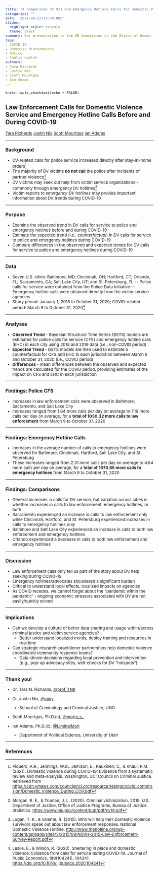 ```yaml
---
title: "A Comparison of 911 and Emergency Hotline Calls for Domestic Violence Before and During COVID-19"
categories: ""
date: '2021-03-22T13:00:00Z'
slides:
  highlight_style: dracula
  theme: black
summary: Our presentation to the UN Commission on the Status of Women
tags:
- COVID-19
- Domestic disturbances
- Police
- Public health
authors:
- Tara Richards
- Justin Nix
- Scott Mourtgos
- Ian Adams
---
```


<style type="text/css">
  body{
  font-size: 10pt;
}
</style>


```{r setup, include = FALSE}
knitr::opts_chunk$set(echo = FALSE)
```

## Law Enforcement Calls for Domestic Violence Service and Emergency Hotline Calls Before and During COVID-19

[Tara Richards](https://twitter.com/Prof_TNR)
[Justin Nix](https://twitter.com/jnixy)
[Scott Mourtgos](https://twitter.com/morty_s_)
[Ian Adams](https://twitter.com/LiminalMori)

---

### Background

- DV-related calls for police service increased directly after stay-at-home orders[^1]
- The majority of DV victims **do not call** the police after incidents of partner violence[^2]
- DV victims may seek out help from victim service organizations - commonly through emergency DV hotlines[^3]
- Victim reports to *emergency DV hotlines* may provide important information about DV trends during COVID-19

---

### Purpose

- Examine the observed trend in DV calls for service to police and emergency hotlines before and during COVID-19
- Estimate the expected trend (i.e., *counterfactual*) in DV calls for service to police and emergency hotlines during COVID-19
- Compare differences in the observed and expected trends for DV calls for service to police and emergency hotlines during COVID-19

---

### Data

- Seven U.S. cities: Baltimore, MD; Cincinnati, OH; Hartford, CT; Orlando, FL; Sacramento, CA; Salt Lake City, UT; and St. Petersburg, FL
-- Police calls for service were obtained from the Police Data Initiative
-- Emergency hotline calls were obtained directly from the victim service agencies
- Study period: January 1, 2018 to October 31, 2020; COVID-related period: March 9 to October 31, 2020[^4]

---

### Analyses

- **Observed Trend** - Bayesian Structural Time Series (BSTS) models are estimated for police calls for service (CFS) and emergency hotline calls (EHC) in each city using 2018 and 2019 data (i.e., non-COVID period)
- **Expected Trend** - BSTS models are then used to estimate a counterfactual for CFS and EHC in each jurisdiction between March 9 and October 31, 2020 (i.e., COVID period)
- **Differences** - mean differences between the observed and expected trends are calculated for the COVID period, providing estimates of the impact on CFS and EHC in each jurisdiction

---

### Findings: Police CFS

- Increases in law enforcement calls were observed in Baltimore, Sacramento, and Salt Lake City
- Increases ranged from 1.64 more calls per day on average to 7.16 more calls per day on average, for a **total of 1030.32 more calls to law enforcement** from March 9 to October 31, 2020

---

### Findings: Emergency Hotline Calls

- Increases in the average number of calls to emergency hotlines were observed for Baltimore, Cincinnati, Hartford, Salt Lake City, and St. Petersburg
- These increases ranged from 2.31 more calls per day on average to 4.64 more calls per day on average, for a **total of 1670.85 more calls to emergency hotlines** from March 9 to October 31, 2020

---

### Findings: Comparisons

- General increases in calls for DV service, but variation across cities in whether increases in calls to law enforcement, emergency hotlines, or both
- Sacramento experienced an increase in calls to law enforcement only while Cincinnati, Hartford, and St. Petersburg experienced increases in calls to emergency hotlines only
- Baltimore and Salt Lake City experienced an increase in calls to both law enforcement and emergency hotlines
- Orlando experienced a decrease in calls to both law enforcement and emergency hotlines

---

### Discussion

- Law enforcement calls only tell us part of the story about DV help seeking during COVID-19
- Emergency hotlines/advocates shouldered a significant burden
- Critical to understand local effects, localized impacts on agencies
- As COVID recedes, we cannot forget about the “pandemic within the pandemic” - ongoing economic stressors associated with DV are not easily/quickly solved

---

### Implications

- Can we develop a culture of better data sharing and usage within/across criminal justice and victim service agencies?
  - Better understand localized trends, deploy training and resources in real time
- Can strategic research-practitioner partnerships help domestic violence coordinated community response teams?
  - Data-driven decisions regarding local prevention and intervention (e.g., pop-up advocacy sites, well-checks for DV “hotspots”)

---

### Thank you!

- Dr. Tara N. Richards, [@prof_TNR](https://twitter.com/prof_TNR)
- Dr. Justin Nix, [@jnixy](https://twitter.com/jnixy)
  - School of Criminology and Criminal Justice, UNO

- Scott Mourtgos, Ph.D.(c), [@morty_s_](https://twitter.com/morty_s_)
- Ian Adams, Ph.D.(c), [@LiminalMori](https://twitter.com/LiminalMori) 
  - Department of Political Science, University of Utah

---

### References

[^1]: Piquero, A.R., Jennings, W.G., Jemison, E., Kaukinen, C., & Knaul, F.M. (2021). Domestic violence during COVID-19: Evidence from a systematic review and meta-analysis. Washington, DC: Council on Criminal Justice. Retrieved from https://cdn.ymaws.com/counciloncj.org/resource/resmgr/covid_commission/Domestic_Violence_During_COV.pdf
[^2]: Morgan, R. E., & Truman, J. L. (2020). Criminal victimization, 2019. U.S. Department of Justice, Office of Justice Programs, Bureau of Justice Statistics. https://www.bjs.gov/content/pub/pdf/cv19.pdf
[^3]: Logan, T. K., & Valente, R. (2015). Who will help me? Domestic violence survivors speak out about law enforcement responses. National Domestic Violence Hotline. http://www.thehotline.org/wp-content/uploads/sites/3/2015/09/NDVH-2015-Law-Enforcement-Survey-Report.pdf
[^4]:  Leslie, E., & Wilson, R. (2020). Sheltering in place and domestic violence: Evidence from calls for service during COVID-19. Journal of Public Economics, 189(104241), 104241. https://doi.org/10.1016/j.jpubeco.2020.104241  
